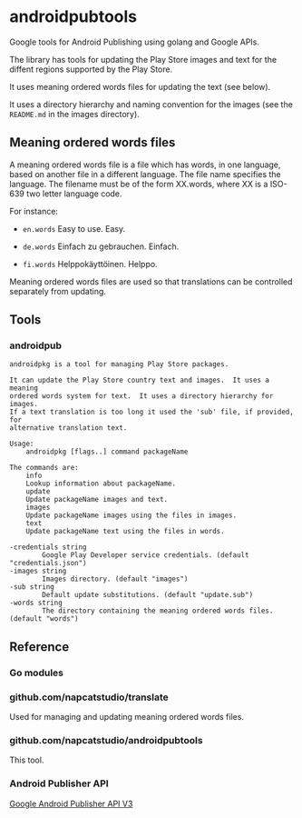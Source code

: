 # androidpubtools

Google tools for Android Publishing using golang and Google APIs.

The library has tools for updating the Play Store images and text for the 
diffent regions supported by the Play Store.

It uses meaning ordered words files for updating the text (see below).

It uses a directory hierarchy and naming convention for the images (see the
`README.md` in the images directory).

## Meaning ordered words files

A meaning ordered words file is a file which has words, in one language, based on another file in a different language. The file name specifies the language. The filename must be of the form XX.words, where XX is a ISO-639 two letter language code.

For instance:

* `en.words`
    Easy to use.
    Easy.

* `de.words`
    Einfach zu gebrauchen.
    Einfach.

* `fi.words`
    Helppokäyttöinen.
    Helppo.

Meaning ordered words files are used so that translations can be controlled
separately from updating.

## Tools

### androidpub

    androidpkg is a tool for managing Play Store packages.

    It can update the Play Store country text and images.  It uses a meaning
    ordered words system for text.  It uses a directory hierarchy for images.
    If a text translation is too long it used the 'sub' file, if provided, for
    alternative translation text.

    Usage:
        androidpkg [flags..] command packageName

    The commands are:
        info
        Lookup information about packageName.
        update
        Update packageName images and text.
        images
        Update packageName images using the files in images.
        text
        Update packageName text using the files in words.

    -credentials string
            Google Play Developer service credentials. (default "credentials.json")
    -images string
            Images directory. (default "images")
    -sub string
            Default update substitutions. (default "update.sub")
    -words string
            The directory containing the meaning ordered words files. (default "words")


## Reference

### Go modules

### github.com/napcatstudio/translate

Used for managing and updating meaning ordered words files.

### github.com/napcatstudio/androidpubtools

This tool.

### Android Publisher API

[Google Android Publisher API V3](https://github.com/googleapis/google-api-go-client/blob/main/androidpublisher/v3/androidpublisher-api.json)